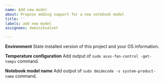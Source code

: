```yaml
---
name: Add new model
about: Propose adding support for a new notebook model
title: ''
labels: add new model
assignees: dominiksalvet

---
```


**Environment**
State installed version of this project and your OS information.

**Temperature configuration**
Add output of `sudo asus-fan-control -get-temps` command.

**Notebook model name**
Add output of `sudo dmidecode -s system-product-name` command.
